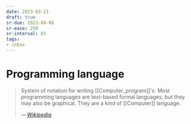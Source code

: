 ```yaml
---
date: 2023-03-21
draft: true
sr-due: 2023-08-06
sr-ease: 250
sr-interval: 81
tags:
- inbox
---
```


# Programming language

> System of notation for writing [[Computer_program]]'s. Most programming
> languages are text-based formal languages, but they may also be graphical.
> They are a kind of [[Computer]] language.
>
> — <cite>[Wikipedia](https://en.wikipedia.org/wiki/Programming_language)</cite>
